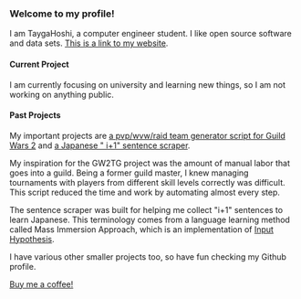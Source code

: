 ### Welcome to my profile!
I am TaygaHoshi, a computer engineer student. I like open source software and data sets. [This is a link to my website](https://tyghsh.net).

#### Current Project
I am currently focusing on university and learning new things, so I am not working on anything public. 

#### Past Projects
My important projects are [a pvp/wvw/raid team generator script for Guild Wars 2](https://github.com/TaygaHoshi/GW2TeamGenerator) and [a Japanese " i+1" sentence scraper](https://github.com/TaygaHoshi/japanese-i-plus-one-filter).

My inspiration for the GW2TG project was the amount of manual labor that goes into a guild. Being a former guild master, I knew managing tournaments with players from different skill levels correctly was difficult. This script reduced the time and work by automating almost every step.

The sentence scraper was built for helping me collect "i+1" sentences to learn Japanese. This terminology comes from a language learning method called Mass Immersion Approach, which is an implementation of [Input Hypothesis](https://en.wikipedia.org/wiki/Input_hypothesis).

I have various other smaller projects too, so have fun checking my Github profile.

[Buy me a coffee!](https://buymeacoffee.com/TaygaHoshi)
